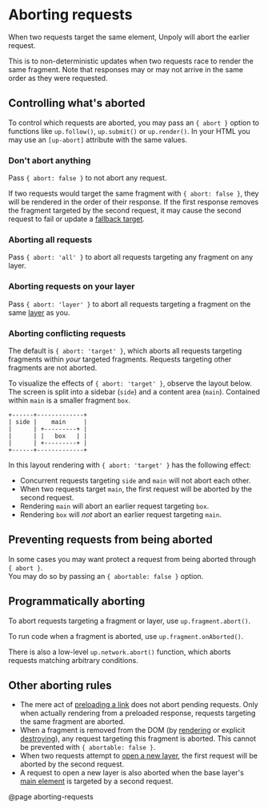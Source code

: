Aborting requests
=================

When two requests target the same element, Unpoly will abort the earlier request.

This is to non-deterministic updates when two requests race to render the same fragment.
Note that responses may or may not arrive in the same order as they were requested.


## Controlling what's aborted

To control which requests are aborted, you may pass an `{ abort }` option to functions
like `up.follow()`, `up.submit()` or `up.render()`. In your HTML you may use
an `[up-abort]` attribute with the same values.

### Don't abort anything

Pass `{ abort: false }` to not abort any request.

If two requests would target the same fragment with `{ abort: false }`, they
will be rendered in the order of their response. If the first response removes
the fragment targeted by the second request, it may cause the second request
to fail or update a [fallback target](/up.render#options.fallback).

### Aborting all requests

Pass `{ abort: 'all' }` to abort all requests targeting any fragment on any layer.

### Aborting requests on your layer

Pass `{ abort: 'layer' }` to abort all requests targeting a fragment on the same
[layer](/up.layer) as you.

### Aborting conflicting requests

The default is `{ abort: 'target' }`, which aborts all requests targeting
fragments within *your* targeted fragments. Requests targeting other fragments are not aborted.

To visualize the effects of `{ abort: 'target' }`, observe the layout below.
The screen is split into a sidebar (`side`) and a content area (`main`). Contained within
`main` is a smaller fragment `box`.


```text
+------+-------------+
| side |    main     |
|      | +---------+ |
|      | |   box   | |
|      | +---------+ |
+------+-------------+
```

In this layout rendering with `{ abort: 'target' }` has the following effect:

- Concurrent requests targeting `side` and `main` will not abort each other.
- When two requests target `main`, the first request will be aborted by the second request.
- Rendering `main` will abort an earlier request targeting `box`.
- Rendering `box` will *not* abort an earlier request targeting `main`.

## Preventing requests from being aborted

In some cases you may want protect a request from being aborted through `{ abort }`.\
You may do so by passing an `{ abortable: false }` option.

## Programmatically aborting

To abort requests targeting a fragment or layer, use `up.fragment.abort()`.

To run code when a fragment is aborted, use `up.fragment.onAborted()`.

There is also a low-level `up.network.abort()` function, which aborts requests
matching arbitrary conditions.

## Other aborting rules

- The mere act of [preloading a link](/a-up-preload) does not abort pending requests. Only when actually rendering
  from a preloaded response, requests targeting the same fragment are aborted.
- When a fragment is removed from the DOM (by [rendering](/up.render) or explicit [destroying](/up.destroy)),
  any request targeting this fragment is aborted. This cannot be prevented with `{ abortable: false }`.
- When two requests attempt to [open a new layer](/a-up-layer-new), the first request will be aborted by the second request.
- A request to open a new layer is also aborted when the base layer's [main element](/main) is targeted by a second request.

@page aborting-requests
